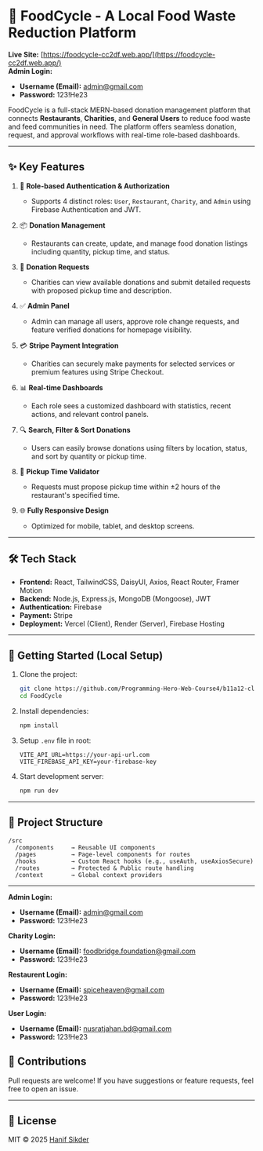 
# 🌱 FoodCycle - A Local Food Waste Reduction Platform

**Live Site:** [https://foodcycle-cc2df.web.app/](https://foodcycle-cc2df.web.app/)  
**Admin Login:**  
- **Username (Email):** admin@gmail.com 
- **Password:** 123!He23

FoodCycle is a full-stack MERN-based donation management platform that connects **Restaurants**, **Charities**, and **General Users** to reduce food waste and feed communities in need. The platform offers seamless donation, request, and approval workflows with real-time role-based dashboards.

---

## ✨ Key Features

1. 🔐 **Role-based Authentication & Authorization**
   - Supports 4 distinct roles: `User`, `Restaurant`, `Charity`, and `Admin` using Firebase Authentication and JWT.

2. 📦 **Donation Management**
   - Restaurants can create, update, and manage food donation listings including quantity, pickup time, and status.

3. 📝 **Donation Requests**
   - Charities can view available donations and submit detailed requests with proposed pickup time and description.

4. ✅ **Admin Panel**
   - Admin can manage all users, approve role change requests, and feature verified donations for homepage visibility.

5. 💳 **Stripe Payment Integration**
   - Charities can securely make payments for selected services or premium features using Stripe Checkout.

6. 📊 **Real-time Dashboards**
   - Each role sees a customized dashboard with statistics, recent actions, and relevant control panels.


8. 🔍 **Search, Filter & Sort Donations**
   - Users can easily browse donations using filters by location, status, and sort by quantity or pickup time.

9. 📅 **Pickup Time Validator**
   - Requests must propose pickup time within ±2 hours of the restaurant's specified time.

10. 🌐 **Fully Responsive Design**
    - Optimized for mobile, tablet, and desktop screens.

---

## 🛠 Tech Stack

- **Frontend:** React, TailwindCSS, DaisyUI, Axios, React Router, Framer Motion  
- **Backend:** Node.js, Express.js, MongoDB (Mongoose), JWT  
- **Authentication:** Firebase  
- **Payment:** Stripe  
- **Deployment:** Vercel (Client), Render (Server), Firebase Hosting

---

## 🚀 Getting Started (Local Setup)

1. Clone the project:
   ```bash
   git clone https://github.com/Programming-Hero-Web-Course4/b11a12-client-side-hanifsikder921.git
   cd FoodCycle
   ```

2. Install dependencies:
   ```bash
   npm install
   ```

3. Setup `.env` file in root:
   ```env
   VITE_API_URL=https://your-api-url.com
   VITE_FIREBASE_API_KEY=your-firebase-key
   ```

4. Start development server:
   ```bash
   npm run dev
   ```

---

## 📁 Project Structure

```
/src
  /components     → Reusable UI components
  /pages          → Page-level components for routes
  /hooks          → Custom React hooks (e.g., useAuth, useAxiosSecure)
  /routes         → Protected & Public route handling
  /context        → Global context providers
```

---
**Admin Login:**  
- **Username (Email):** admin@gmail.com 
- **Password:** 123!He23


**Charity Login:**  
- **Username (Email):** foodbridge.foundation@gmail.com
- **Password:** 123!He23


**Restaurent Login:**  
- **Username (Email):** spiceheaven@gmail.com
- **Password:** 123!He23

**User Login:**  
- **Username (Email):** nusratjahan.bd@gmail.com
- **Password:** 123!He23

## 🙌 Contributions

Pull requests are welcome! If you have suggestions or feature requests, feel free to open an issue.

---

## 📄 License

MIT © 2025 [Hanif Sikder](https://github.com/hanifsikder921)
